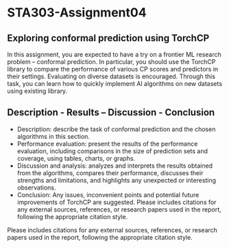 # STA303-Assignment04
## Exploring conformal prediction using TorchCP
In this assignment, you are expected to have a try on a frontier ML research problem – conformal
prediction. In particular, you should use the TorchCP library to compare the performance of
various CP scores and predictors in their settings. Evaluating on diverse datasets is encouraged.
Through this task, you can learn how to quickly implement AI algorithms on new datasets using
existing library.


## Description - Results – Discussion - Conclusion
- Description: describe the task of conformal prediction and the chosen algorithms in this section.
- Performance evaluation: present the results of the performance evaluation, including comparisons in the size of
prediction sets and coverage, using tables, charts, or graphs.
- Discussion and analysis: analyzes and interprets the results obtained from the algorithms, compares their performance,
discusses their strengths and limitations, and highlights any unexpected or interesting observations.
- Conclusion: Any issues, inconvenient points and potential future improvements of TorchCP are suggested.
Please includes citations for any external sources, references, or research papers used in the report, following the appropriate citation style.


Please includes citations for any external sources, references, or research papers used in the report, following the appropriate citation style.
